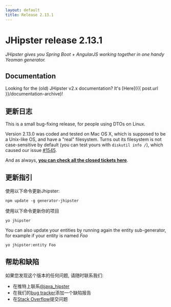 ```yaml
---
layout: default
title: Release 2.13.1
---
```


JHipster release 2.13.1
==================

*JHipster gives you Spring Boot + AngularJS working together in one handy Yeoman generator.*

Documentation
----------

Looking for the (old) JHipster v2.x documentation? It's [Here]({{ post.url }}/documentation-archive)!

更新日志
----------

This is a small bug-fixing release, for people using DTOs on Linux.

Version 2.13.0 was coded and tested on Mac OS X, which is supposed to be a Unix-like OS, and have a "real" filesystem. Turns out its filesystem is not case-sensitive by default (you can test yours with `diskutil info /`), which caused our issue [#1545](https://github.com/jhipster/generator-jhipster/pull/1545).

And as always, __[you can check all the closed tickets here](https://github.com/jhipster/generator-jhipster/issues?q=milestone%3A2.13.1+is%3Aclosed)__.

更新指引
------------

使用以下命令更新Jhipster:

```
npm update -g generator-jhipster
```

使用以下命令更新你的项目

```
yo jhipster
```

You can also update your entities by running again the entity sub-generator, for example if your entity is named _Foo_

```
yo jhipster:entity Foo
```

帮助和缺陷
--------------

如果您发现这个版本的任何问题, 请随时联系我们:

- 在推特上联系[@java_hipster](https://twitter.com/java_hipster)
- 在我们的[bug tracker](https://github.com/jhipster/generator-jhipster/issues?state=open)添加一个缺陷报告
- 在[Stack Overflow](http://stackoverflow.com/tags/jhipster/info)提交问题
